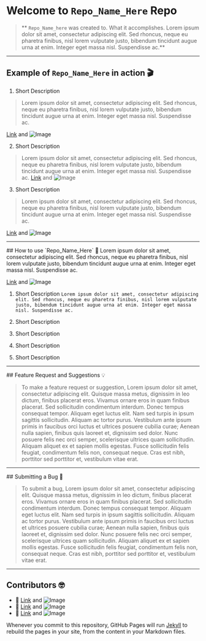 # Welcome to `Repo_Name_Here` Repo

> ** `Repo_Name_here` was created to. What it accomplishes. Lorem ipsum dolor sit amet, consectetur adipiscing elit. Sed rhoncus, neque eu pharetra finibus, nisl lorem vulputate justo, bibendum tincidunt augue urna at enim. Integer eget massa nisl. Suspendisse ac.**

<hr />

## Example of `Repo_Name_Here` in action 🎬

1. Short Description
> Lorem ipsum dolor sit amet, consectetur adipiscing elit. Sed rhoncus, neque eu pharetra finibus, nisl lorem vulputate justo, bibendum tincidunt augue urna at enim. Integer eget massa nisl. Suspendisse ac.

[Link](url) and ![Image](src)

2. Short Description
> Lorem ipsum dolor sit amet, consectetur adipiscing elit. Sed rhoncus, neque eu pharetra finibus, nisl lorem vulputate justo, bibendum tincidunt augue urna at enim. Integer eget massa nisl. Suspendisse ac.
[Link](url) and ![Image](src)


3. Short Description
> Lorem ipsum dolor sit amet, consectetur adipiscing elit. Sed rhoncus, neque eu pharetra finibus, nisl lorem vulputate justo, bibendum tincidunt augue urna at enim. Integer eget massa nisl. Suspendisse ac.

[Link](url) and ![Image](src)

<hr />
## How to use `Repo_Name_Here` 🧠
Lorem ipsum dolor sit amet, consectetur adipiscing elit. Sed rhoncus, neque eu pharetra finibus, nisl lorem vulputate justo, bibendum tincidunt augue urna at enim. Integer eget massa nisl. Suspendisse ac. 

[Link](url) and ![Image](src)
1. Short Description
``` Lorem ipsum dolor sit amet, consectetur adipiscing elit. Sed rhoncus, neque eu pharetra finibus, nisl lorem vulputate justo, bibendum tincidunt augue urna at enim. Integer eget massa nisl. Suspendisse ac. ```

2. Short Description
3. Short Description
4. Short Description
5. Short Description

<hr />
## Feature Request and Suggestions 💡

> To make a feature request or suggestion, Lorem ipsum dolor sit amet, consectetur adipiscing elit. Quisque massa metus, dignissim in leo dictum, finibus placerat eros. Vivamus ornare eros in quam finibus placerat. Sed sollicitudin condimentum interdum. Donec tempus consequat tempor. Aliquam eget luctus elit. Nam sed turpis in ipsum sagittis sollicitudin. Aliquam ac tortor purus. Vestibulum ante ipsum primis in faucibus orci luctus et ultrices posuere cubilia curae; Aenean nulla sapien, finibus quis laoreet et, dignissim sed dolor. Nunc posuere felis nec orci semper, scelerisque ultrices quam sollicitudin. Aliquam aliquet ex et sapien mollis egestas. Fusce sollicitudin felis feugiat, condimentum felis non, consequat neque. Cras est nibh, porttitor sed porttitor et, vestibulum vitae erat.


<hr />
## Submitting a Bug 🐛

> To submit a bug, Lorem ipsum dolor sit amet, consectetur adipiscing elit. Quisque massa metus, dignissim in leo dictum, finibus placerat eros. Vivamus ornare eros in quam finibus placerat. Sed sollicitudin condimentum interdum. Donec tempus consequat tempor. Aliquam eget luctus elit. Nam sed turpis in ipsum sagittis sollicitudin. Aliquam ac tortor purus. Vestibulum ante ipsum primis in faucibus orci luctus et ultrices posuere cubilia curae; Aenean nulla sapien, finibus quis laoreet et, dignissim sed dolor. Nunc posuere felis nec orci semper, scelerisque ultrices quam sollicitudin. Aliquam aliquet ex et sapien mollis egestas. Fusce sollicitudin felis feugiat, condimentum felis non, consequat neque. Cras est nibh, porttitor sed porttitor et, vestibulum vitae erat.

<hr />

## Contributors 🤓

- 👤 [Link](url) and ![Image](src)
- 👤 [Link](url) and ![Image](src)
- 👤 [Link](url) and ![Image](src)


<!-- Lorem Ipsums
30 words
  Lorem ipsum dolor sit amet, consectetur adipiscing elit. Sed rhoncus, neque eu pharetra finibus, nisl lorem vulputate justo, bibendum tincidunt augue urna at enim. Integer eget massa nisl. Suspendisse ac.

1 paragraph, 107 words
  Lorem ipsum dolor sit amet, consectetur adipiscing elit. Quisque massa metus, dignissim in leo dictum, finibus placerat eros. Vivamus ornare eros in quam finibus placerat. Sed sollicitudin condimentum interdum. Donec tempus consequat tempor. Aliquam eget luctus elit. Nam sed turpis in ipsum sagittis sollicitudin. Aliquam ac tortor purus. Vestibulum ante ipsum primis in faucibus orci luctus et ultrices posuere cubilia curae; Aenean nulla sapien, finibus quis laoreet et, dignissim sed dolor. Nunc posuere felis nec orci semper, scelerisque ultrices quam sollicitudin. Aliquam aliquet ex et sapien mollis egestas. Fusce sollicitudin felis feugiat, condimentum felis non, consequat neque. Cras est nibh, porttitor sed porttitor et, vestibulum vitae erat.

-->

<!-- SYNTAX REFERENCE NOTES BELOW -->
<!-- You can use the [editor on GitHub](https://github.com/ErikPlachta/repo-template-microsoft/edit/gh-pages/index.md) to maintain and preview the content for your website in Markdown files. -->

 Whenever you commit to this repository, GitHub Pages will run [Jekyll](https://jekyllrb.com/) to rebuild the pages in your site, from the content in your Markdown files.

<!--
```markdown
Syntax highlighted code block

# Header 1
## Header 2
### Header 3

- Bulleted
- List

1. Numbered
2. List

**Bold** and _Italic_ and `Code` text

[Link](url) and ![Image](src)
```

For more details see [GitHub Flavored Markdown](https://guides.github.com/features/mastering-markdown/).

### Jekyll Themes

Your Pages site will use the layout and styles from the Jekyll theme you have selected in your [repository settings](https://github.com/ErikPlachta/repo-template-microsoft/settings). The name of this theme is saved in the Jekyll `_config.yml` configuration file.

### Support or Contact

Having trouble with Pages? Check out our [documentation](https://docs.github.com/categories/github-pages-basics/) or [contact support](https://support.github.com/contact) and we’ll help you sort it out.
-->
